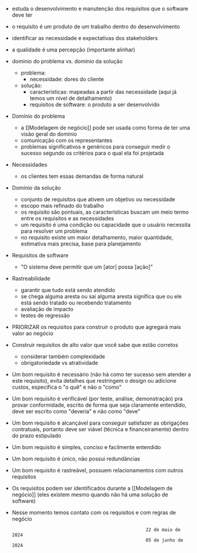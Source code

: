 - estuda o desenvolvimento e manutenção dos requisitos que o software deve ter
- o requisito é um produto de um trabalho dentro do desenvolvimento
- identificar as necessidade e expectativas dos stakeholders
- a qualidade é uma percepção (importante alinhar)
- domínio do problema vs. domínio da solução
	- problema:
		- necessidade: dores do cliente
	- solução:
		- características: mapeadas a partir das necessidade (aqui já temos um nível de detalhamento)
		- requisitos de software: o produto a ser desenvolvido
- Domínio do problema
	- a [[Modelagem de negócio]] pode ser usada como forma de ter uma visão geral do domínio
	- comunicação com os representantes
	- problemas significativos e genéricos para conseguir medir o sucesso segundo os critérios para o qual ela foi projetada
- Necessidades
	- os clientes tem essas demandas de forma natural 
- Domínio da solução
	- conjunto de requisitos que ativem um objetivo ou necessidade
	- escopo mais refinado do trabalho
	- os requisito são pontuais, as características buscam um meio termo entre os requisitos e as necessidades
	- um requisito é uma condição ou capacidade que o usuário necessita para resolver um problema
	- no requisito existe um maior detalhamento, maior quantidade, estimativa mais precisa, base para planejamento
- Requisitos de software
	- "O sistema deve permitir que um [ator] possa [ação]"
- Rastreabilidade
	- garantir que tudo está sendo atendido
	- se chega alguma aresta ou sai alguma aresta significa que ou ele está sendo tratado ou recebendo tratamento
	- avaliação de impacto
	- testes de regressão
- PRIORIZAR os requisitos para construir o produto que agregará mais valor ao negócio
- Construir requisitos de alto valor que você sabe que estão corretos
	- considerar também complexidade
	- obrigatoriedade vs atratividade
- Um bom requisito é necessário (não há como ter sucesso sem atender a este requisito), evita detalhes que restringem o design ou adicione custos, especifica o "o quê" e não o "como"
- Um bom requisito é verificável (por teste, análise, demonstração) pra provar conformidade, escrito de forma que seja claramente entendido, deve ser escrito como "deveria" e não como "deve"
- Um bom requisito é alcançável para conseguir satisfazer as obrigações contratuais, portanto deve ser viável (técnica e financeiramente) dentro do prazo estipulado
- Um bom requisito é simples, conciso e facilmente entendido
- Um bom requisito é único, não possui redundâncias 
- Um bom requisito é rastreável, possuem relacionamentos com outros requisitos

- Os requisitos podem ser identificados durante a [[Modelagem de negócio]] (eles existem mesmo quando não há uma solução de software)
- Nesse momento temos contato com os requisitos e com regras de negócio



														22 de maio de 2024
														05 de junho de 2024